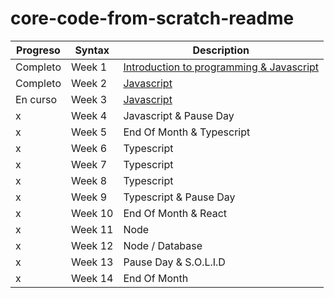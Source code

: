 # core-code-from-scratch-readme

|Progreso| Syntax | Description |
|--------| ----------- | ----------- |
|Completo|Week 1 | [Introduction to programming & Javascript](./week01/README.md)
|Completo |Week 2 | [Javascript](./week02/README.md)
| En curso |Week 3 | [Javascript](./week03/README.md)
| x |Week 4 | Javascript & Pause Day
| x |Week 5 | End Of Month & Typescript
| x |Week 6 | Typescript
| x |Week 7 | Typescript
| x |Week 8 | Typescript
| x |Week 9 | Typescript & Pause Day
| x |Week 10 | End Of Month & React
| x |Week 11 | Node
| x |Week 12 | Node / Database
| x |Week 13 | Pause Day & S.O.L.I.D
| x |Week 14 | End Of Month

